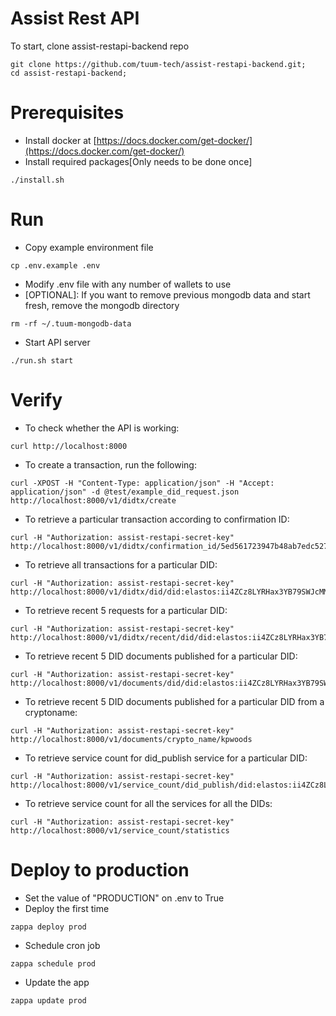 # Assist Rest API

To start, clone assist-restapi-backend repo
```
git clone https://github.com/tuum-tech/assist-restapi-backend.git;
cd assist-restapi-backend;
```

# Prerequisites
- Install docker at [https://docs.docker.com/get-docker/](https://docs.docker.com/get-docker/)
- Install required packages[Only needs to be done once]
```
./install.sh
```

# Run
- Copy example environment file
```
cp .env.example .env
```
- Modify .env file with any number of wallets to use
- [OPTIONAL]: If you want to remove previous mongodb data and start fresh, remove the mongodb directory
```
rm -rf ~/.tuum-mongodb-data
```
- Start API server
```
./run.sh start
```

# Verify
- To check whether the API is working:
``` 
curl http://localhost:8000
```
- To create a transaction, run the following:
```
curl -XPOST -H "Content-Type: application/json" -H "Accept: application/json" -d @test/example_did_request.json http://localhost:8000/v1/didtx/create
```
- To retrieve a particular transaction according to confirmation ID:
```
curl -H "Authorization: assist-restapi-secret-key" http://localhost:8000/v1/didtx/confirmation_id/5ed561723947b48ab7edc527
```
- To retrieve all transactions for a particular DID:
```
curl -H "Authorization: assist-restapi-secret-key" http://localhost:8000/v1/didtx/did/did:elastos:ii4ZCz8LYRHax3YB79SWJcMM2hjaHT35KN
```
- To retrieve recent 5 requests for a particular DID:
```
curl -H "Authorization: assist-restapi-secret-key" http://localhost:8000/v1/didtx/recent/did/did:elastos:ii4ZCz8LYRHax3YB79SWJcMM2hjaHT35KN
```
- To retrieve recent 5 DID documents published for a particular DID:
```
curl -H "Authorization: assist-restapi-secret-key" http://localhost:8000/v1/documents/did/did:elastos:ii4ZCz8LYRHax3YB79SWJcMM2hjaHT35KN
```
- To retrieve recent 5 DID documents published for a particular DID from a cryptoname:
```
curl -H "Authorization: assist-restapi-secret-key" http://localhost:8000/v1/documents/crypto_name/kpwoods
```
- To retrieve service count for did_publish service for a particular DID:
```
curl -H "Authorization: assist-restapi-secret-key" http://localhost:8000/v1/service_count/did_publish/did:elastos:ii4ZCz8LYRHax3YB79SWJcMM2hjaHT35KN
```
- To retrieve service count for all the services for all the DIDs:
```
curl -H "Authorization: assist-restapi-secret-key" http://localhost:8000/v1/service_count/statistics
```

# Deploy to production
- Set the value of "PRODUCTION" on .env to True
- Deploy the first time
```
zappa deploy prod
```
- Schedule cron job
```
zappa schedule prod
```
- Update the app
``` 
zappa update prod
```